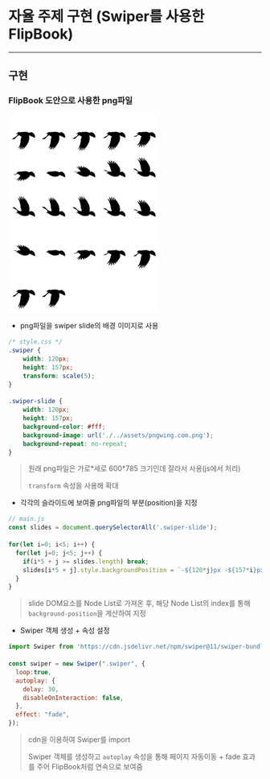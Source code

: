 # 자율 주제 구현 (Swiper를 사용한 FlipBook)

---

## 구현

### FlipBook 도안으로 사용한 png파일
<img src="./assets/pngwing.com.png" alt="플립북 도안" width="300px"></img>

- png파일을 swiper slide의 배경 이미지로 사용
```css
/* style.css */
.swiper {
    width: 120px;
    height: 157px;
    transform: scale(5);
}

.swiper-slide {
    width: 120px;
    height: 157px;
    background-color: #fff;
    background-image: url('./../assets/pngwing.com.png');
    background-repeat: no-repeat;
}
```
> 원래 png파일은 가로\*세로 600\*785 크기인데 잘라서 사용(js에서 처리)
>
> `transform` 속성을 사용해 확대

- 각각의 슬라이드에 보여줄 png파일의 부분(position)을 지정
```js
// main.js
const slides = document.querySelectorAll('.swiper-slide');

for(let i=0; i<5; i++) {
  for(let j=0; j<5; j++) {
    if(i*5 + j >= slides.length) break;
    slides[i*5 + j].style.backgroundPosition = `-${120*j}px -${157*i}px`;
  }
}
```
> slide DOM요소를 Node List로 가져온 후, 해당 Node List의 index를 통해 `background-position`을 계산하여 지정

- Swiper 객체 생성 + 속성 설정
```js
import Swiper from 'https://cdn.jsdelivr.net/npm/swiper@11/swiper-bundle.min.mjs'

const swiper = new Swiper(".swiper", {
  loop:true,
  autoplay: {
    delay: 30,
    disableOnInteraction: false,
  },
  effect: "fade",
});
```
> cdn을 이용하여 Swiper를 import
>
> Swiper 객체를 생성하고 `autoplay` 속성을 통해 페이지 자동이동 + fade 효과를 주어 FlipBook처럼 연속으로 보여줌
